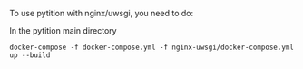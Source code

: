To use pytition with nginx/uwsgi, you need to do:

In the pytition main directory

`docker-compose -f docker-compose.yml -f nginx-uwsgi/docker-compose.yml up --build`
